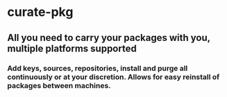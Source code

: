 # curate-pkg

## All you need to carry your packages with you, multiple platforms supported

### Add keys, sources, repositories, install and purge all continuously or at your discretion. Allows for easy reinstall of packages between machines.


